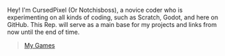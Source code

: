 Hey! I'm CursedPixel (Or Notchisboss), a novice coder who is experimenting on all kinds of coding, such as Scratch, Godot, and here on GitHub. This Rep. will serve as a main base for my projects and links from now until the end of time.
  > [My Games](https://notchisboss1000.github.io/game-links)

